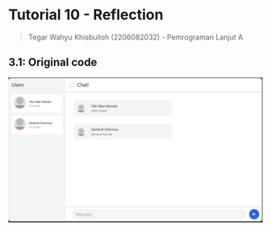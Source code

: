 # Tutorial 10 - Reflection
> Tegar Wahyu Khisbulloh (2206082032) - Pemrograman Lanjut A

## 3.1: Original code
![original](images/original.png)